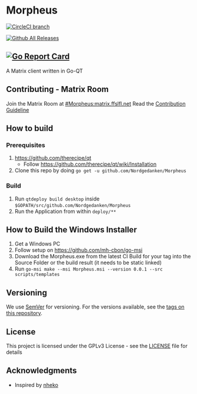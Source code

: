 # Morpheus
[![CircleCI branch](https://img.shields.io/circleci/project/github/Nordgedanken/Morpheus/master.svg)](https://circleci.com/gh/Nordgedanken/Morpheus)

[![Github All Releases](https://img.shields.io/github/downloads/Nordgedanken/Morpheus/total.svg)]()

[![Go Report Card](https://goreportcard.com/badge/github.com/Nordgedanken/Morpheus)](https://goreportcard.com/report/github.com/Nordgedanken/Morpheus)
---

A Matrix client written in Go-QT

## Contributing - Matrix Room
Join the Matrix Room at [#Morpheus:matrix.ffslfl.net](https://matrix.to/#/#Morpheus:matrix.ffslfl.net)
Read the [Contribution Guideline](CONTRIBUTING.md)

## How to build
### Prerequisites
1. https://github.com/therecipe/qt
   * Follow https://github.com/therecipe/qt/wiki/Installation
2. Clone this repo by doing `go get -u github.com/Nordgedanken/Morpheus`

### Build
1. Run `qtdeploy build desktop` inside  `$GOPATH/src/github.com/Nordgedanken/Morpheus`
2. Run the Application from within `deploy/**`

## How to Build the Windows Installer
1. Get a Windows PC
2. Follow setup on https://github.com/mh-cbon/go-msi
3. Download the Morpheus.exe from the latest CI Build for your tag into the Source Folder or the build result (it needs to be static linked)
4. Run `go-msi make --msi Morpheus.msi --version 0.0.1 --src scripts/templates`

## Versioning
We use [SemVer](http://semver.org/) for versioning. For the versions available, see the [tags on this repository](https://github.com/Nordgedanken/Morpheus/tags).


## License
This project is licensed under the GPLv3 License - see the [LICENSE](LICENSE) file for details

## Acknowledgments
* Inspired by [nheko](http://github.com/mujx/nheko)
